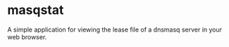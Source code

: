 # masqstat

A simple application for viewing the lease file of a dnsmasq server in your web browser.

